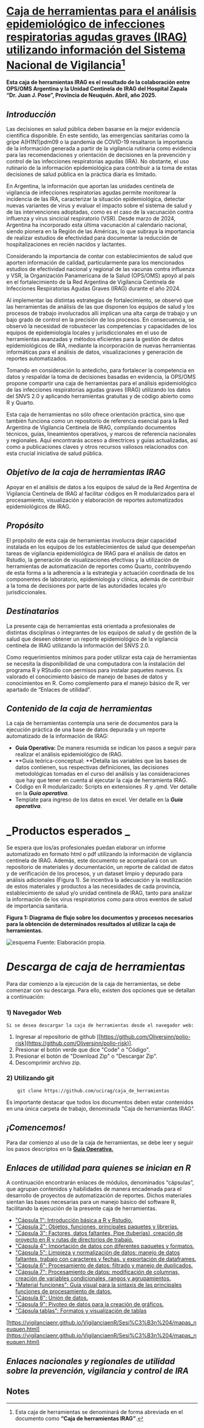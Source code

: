 # **<span style="text-decoration:underline;">Caja de herramientas para el análisis epidemiológico de infecciones respiratorias agudas graves (IRAG) utilizando información del Sistema Nacional de Vigilancia</span>**[^1]

**Esta caja de herramientas IRAG es el resultado de la colaboración entre OPS/OMS Argentina y la Unidad Centinela de IRAG del Hospital Zapala “Dr. Juan J. Pose”, Provincia de Neuquén. Abril, año 2025.**

## **_Introducción_**

Las decisiones en salud pública deben basarse en la mejor evidencia científica disponible. En este sentido, las emergencias sanitarias como la gripe A(H1N1)pdm09 o la pandemia de COVID-19 resaltaron la importancia de la información generada a partir de la vigilancia rutinaria como evidencia para las recomendaciones y orientación de decisiones en la prevención y control de las infecciones respiratorias agudas (IRA). No obstante, el uso rutinario de la información epidemiológica para contribuir a la toma de estas decisiones de salud pública en la práctica diaria es limitado. 

En Argentina, la información que aportan las unidades centinela de vigilancia de infecciones respiratorias agudas permite monitorear la incidencia de las IRA, caracterizar la situación epidemiológica, detectar nuevas variantes de virus y evaluar el impacto sobre el sistema de salud y de las intervenciones adoptadas, como es el caso de la vacunación contra influenza y virus sincicial respiratorio (VSR). Desde marzo de 2024, Argentina ha incorporado esta última vacunación al calendario nacional, siendo pionera en la Región de las Américas, lo que subraya la importancia de realizar estudios de efectividad para documentar la reducción de hospitalizaciones en recién nacidos y lactantes.

Considerando la importancia de contar con establecimientos de salud que aporten información de calidad, particularmente para los mencionados estudios de efectividad nacional y regional de las vacunas contra influenza y VSR, la Organización Panamericana de la Salud (OPS/OMS) apoyó al país en el fortalecimiento de la Red Argentina de Vigilancia Centinela de Infecciones Respiratorias Agudas Graves (IRAG) durante el año 2024.

Al implementar las distintas estrategias de fortalecimiento, se observó que las herramientas de análisis de las que disponen los equipos de salud y los procesos de trabajo involucrados allí implican una alta carga de trabajo y un bajo grado de control en la precisión de los procesos. En consecuencia, se observó la necesidad de robustecer las competencias y capacidades de los equipos de epidemiología locales y jurisdiccionales en el uso de herramientas avanzadas y métodos eficientes para la gestión de datos epidemiológicos de IRA, mediante la incorporación de nuevas herramientas informáticas para el análisis de datos, visualizaciones y generación de reportes automatizados.  

Tomando en consideración lo antedicho, para fortalecer la competencia en datos y respaldar la toma de decisiones basadas en evidencia, la OPS/OMS propone compartir una caja de herramientas para el análisis epidemiológico de las infecciones respiratorias agudas graves (IRAG) utilizando los datos del SNVS 2.0 y aplicando herramientas gratuitas y de código abierto como R y Quarto.

Esta caja de herramientas no sólo ofrece orientación práctica, sino que también funciona como un repositorio de referencia esencial para la Red Argentina de Vigilancia Centinela de IRAG, compilando documentos técnicos, guías, lineamientos operativos, y marcos de referencia nacionales y regionales. Aquí encontrarás acceso a directrices y guías actualizadas, así como a publicaciones claves y otros recursos valiosos relacionados con esta crucial iniciativa de salud pública.

## **_Objetivo de la caja de herramientas IRAG_**

Apoyar en el  análisis de datos a los equipos de salud de la Red Argentina de Vigilancia Centinela de IRAG al facilitar códigos en R modularizados para el procesamiento, visualización y elaboración de reportes automatizados epidemiológicos de IRAG.

## **_Propósito_**

El propósito de esta caja de herramientas involucra dejar capacidad instalada en los equipos de los establecimientos de salud que desempeñan tareas de vigilancia epidemiológica de IRAG para el análisis de datos en Rstudio, la generación de visualizaciones efectivas y la utilización de herramientas de automatización de reportes como Quarto, contribuyendo de esta forma a la adherencia a la estrategia y actuación coordinada de los componentes de laboratorio, epidemiología y clínica, además de contribuir a la toma de decisiones por parte de las autoridades locales y/o jurisdiccionales. 

## **_Destinatarios_**

La presente caja de herramientas está orientada a profesionales de distintas disciplinas o integrantes de los equipos de salud y de gestión de la salud que deseen obtener un reporte epidemiológico de la vigilancia centinela de IRAG utilizando la información del SNVS 2.0. 

Como requerimientos mínimos para poder utilizar esta caja de herramientas se necesita la disponibilidad de una computadora con la instalación del programa R y RStudio con permisos para instalar paquetes nuevos. Es valorado el conocimiento básico de manejo de bases de datos y conocimientos en R. Como complemento para el manejo básico de R, ver apartado de “Enlaces de utilidad”.

## **_Contenido de la caja de herramientas_**

La caja de herramientas contempla una serie de documentos para la ejecución práctica de una base de datos depurada y un reporte automatizado de la información de IRAG:



* **Guía Operativa:** De manera resumida se indican los pasos a seguir para realizar el análisis epidemiológico de IRAG.
* **Guía teórica-conceptual: **Detalla las variables que las bases de datos contienen, sus respectivas definiciones, las decisiones metodológicas tomadas en el curso del análisis y las consideraciones que hay que tener en cuenta al ejecutar la caja de herramienta IRAG.
* Código en R modularizado: Scripts en extensiones .R y .qmd. Ver detalle en la **_Guía operativa_**.
* Template para ingreso de los datos en excel. Ver detalle en la **_Guía operativa_**.

# **_Productos esperados _**

Se espera que los/as profesionales puedan elaborar un informe automatizado en formato html o pdf utilizando la información de vigilancia centinela de IRAG. Además, este documento se acompañará con un repositorio de materiales y documentación, un reporte de calidad de datos y de verificación de los procesos, y un dataset limpio y depurado para análisis adicionales (Figura 1). Se incentiva la adecuación y la reutilización de estos materiales y productos a las necesidades de cada provincia, establecimiento de salud y/o unidad centinela de IRAG, tanto para analizar la información de los virus respiratorios como para otros eventos de salud de importancia sanitaria.

**Figura 1: Diagrama de flujo sobre los documentos y procesos necesarios para la obtención de determinados resultados al utilizar la caja de herramientas.**

![esquema](esquema.Readme.png)
Fuente: Elaboración propia.


# **_Descarga de caja de herramientas_**

Para dar comienzo a la ejecución de la caja de herramientas, se debe comenzar con su descarga. Para ello, existen dos opciones que se detallan a continuación:


### **1) Navegador Web**


    Si se desea descargar la caja de herramientas desde el navegador web:



1. Ingresar al repositorio de github [[https://github.com/Oliversinn/polio-risk](https://github.com/Oliversinn/polio-risk)].
2. Presionar el botón verde que dice "Code" o "Código".
3. Presionar el botón de "Download Zip" o "Descargar Zip".
4. Descomprimir archivo zip.

###  **2) Utilizando git**

```
    git clone https://github.com/ucirag/caja_de_herramientas
```

Es importante destacar que todos los documentos deben estar contenidos en una única carpeta de trabajo, denominada "Caja de herramientas IRAG".

## **_¡Comencemos!_**

Para dar comienzo al uso de la caja de herramientas, se debe leer y seguir los pasos descriptos en la **<span style="text-decoration:underline;">Guía Operativa.</span>**

## **_Enlaces de utilidad para quienes se inician en R_**

A continuación encontrarán enlaces de módulos, denominados “cápsulas”, que agrupan contenidos y habilidades de manera encadenada para el desarrollo de proyectos de automatización de reportes. Dichos materiales sientan las bases necesarias para un manejo básico del software R, facilitando la ejecución de la presente caja de herramientas.

* ["Cápsula 1": Introducción básica a R y Rstudio.](https://vigilanciaenr.github.io/VigilanciaenR/Sesi%C3%B3n%201/C%C3%A1psula%201.html)
* ["Cápsula 2": Objetos, funciones, principales paquetes y librerías.](https://vigilanciaenr.github.io/VigilanciaenR/Sesi%C3%B3n%201/C%C3%A1psula%202.html)
* ["Cápsula 3": Factores, datos faltantes, Pipe (tuberías), creación de proyecto en R y rutas de directorios de trabajo.](https://vigilanciaenr.github.io/VigilanciaenR/Sesi%C3%B3n%201/C%C3%A1psula%203.html)
* ["Cápsula 4": Importación de datos con diferentes paquetes y formatos.](https://vigilanciaenr.github.io/VigilanciaenR/Sesi%C3%B3n%202/C%C3%A1psula%204.html)
* ["Cápsula 5": Limpieza y normalización de datos: manejo de datos faltantes, trabajo con caracteres y fechas, y exportación de dataframes.](https://vigilanciaenr.github.io/VigilanciaenR/Sesi%C3%B3n%202/C%C3%A1psula%205.html)
* ["Cápsula 6": Procesamiento de datos: filtrado y manejo de duplicados.](https://vigilanciaenr.github.io/VigilanciaenR/Sesi%C3%B3n%202/C%C3%A1psula%206.html)
* ["Cápsula 7": Procesamiento de datos: modificación de columnas, creación de variables condicionales, rangos y agrupamientos.](https://vigilanciaenr.github.io/VigilanciaenR/Sesi%C3%B3n%202/C%C3%A1psula%207.html)
* ["Material funciones": Guía visual para la sintaxis de las principales funciones de procesamiento de datos.](https://vigilanciaenr.github.io/VigilanciaenR/Sesi%C3%B3n%202/Material_funciones.html)
* ["Cápsula 8": Unión de datos.](https://vigilanciaenr.github.io/VigilanciaenR/Sesi%C3%B3n%203/C%C3%A1psula%208.html)
* ["Cápsula 9": Pivoteo de datos para la creación de gráficos.](https://vigilanciaenr.github.io/VigilanciaenR/Sesi%C3%B3n%203/C%C3%A1psula%209.html)
* ["Cápsula tablas": Formatos y visualización de tablas](https://vigilanciaenr.github.io/VigilanciaenR/Sesi%C3%B3n%203/C%C3%A1psula%20tablas.html)

[https://vigilanciaenr.github.io/VigilanciaenR/Sesi%C3%B3n%204/mapas_neuquen.html](https://vigilanciaenr.github.io/VigilanciaenR/Sesi%C3%B3n%204/mapas_neuquen.html)

## **_Enlaces nacionales y regionales de utilidad sobre la prevención, vigilancia y control de IRA_**

## Notes

[^1]:
     Esta caja de herramientas se denominará de forma abreviada en el documento como **“Caja de herramientas IRAG”**.
